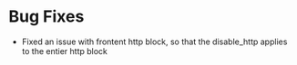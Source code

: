 # Bug Fixes

- Fixed an issue with frontent http block, so that the disable_http applies to the entier http block
